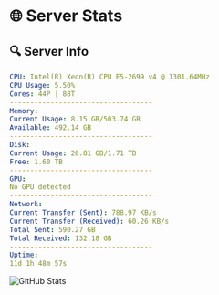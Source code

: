 # 🌐 Server Stats
## 🔍 Server Info
```yaml
CPU: Intel(R) Xeon(R) CPU E5-2699 v4 @ 1301.64MHz
CPU Usage: 5.50%
Cores: 44P | 88T
-----------------------------------
Memory:
Current Usage: 8.15 GB/503.74 GB
Available: 492.14 GB
-----------------------------------
Disk:
Current Usage: 26.81 GB/1.71 TB
Free: 1.60 TB
-----------------------------------
GPU:
No GPU detected
-----------------------------------
Network:
Current Transfer (Sent): 788.97 KB/s
Current Transfer (Received): 60.26 KB/s
Total Sent: 590.27 GB
Total Received: 132.18 GB
-----------------------------------
Uptime:
11d 1h 48m 57s
```
![GitHub Stats](https://img.shields.io/badge/Updated-2025-04-30_18:57:45-blue)